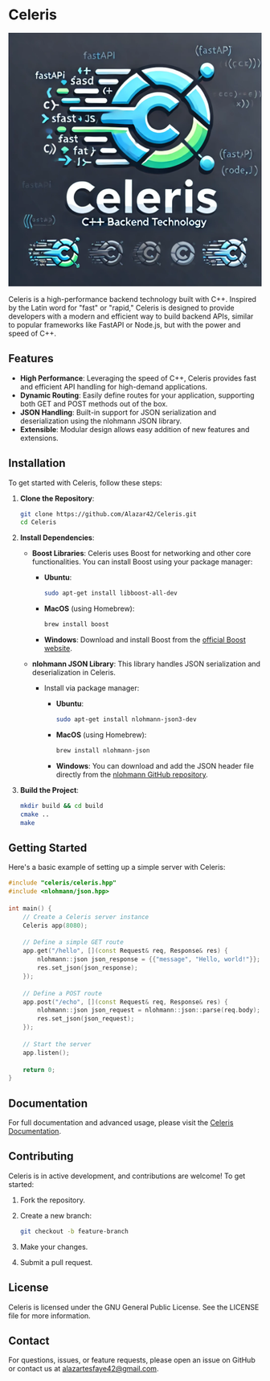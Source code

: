 # Celeris

![Celeris Logo](docs/celeris_logo.webp)

Celeris is a high-performance backend technology built with C++. Inspired by the Latin word for "fast" or "rapid," Celeris is designed to provide developers with a modern and efficient way to build backend APIs, similar to popular frameworks like FastAPI or Node.js, but with the power and speed of C++.

## Features

- **High Performance**: Leveraging the speed of C++, Celeris provides fast and efficient API handling for high-demand applications.
- **Dynamic Routing**: Easily define routes for your application, supporting both GET and POST methods out of the box.
- **JSON Handling**: Built-in support for JSON serialization and deserialization using the nlohmann JSON library.
- **Extensible**: Modular design allows easy addition of new features and extensions.

## Installation

To get started with Celeris, follow these steps:

1. **Clone the Repository**:

   ```bash
   git clone https://github.com/Alazar42/Celeris.git
   cd Celeris
   ```

2. **Install Dependencies**:
   - **Boost Libraries**: Celeris uses Boost for networking and other core functionalities. You can install Boost using your package manager:
     - **Ubuntu**:

       ```bash
       sudo apt-get install libboost-all-dev
       ```

     - **MacOS** (using Homebrew):

       ```bash
       brew install boost
       ```

     - **Windows**:
       Download and install Boost from the [official Boost website](https://www.boost.org/).

   - **nlohmann JSON Library**: This library handles JSON serialization and deserialization in Celeris.
     - Install via package manager:
       - **Ubuntu**:

         ```bash
         sudo apt-get install nlohmann-json3-dev
         ```

       - **MacOS** (using Homebrew):

         ```bash
         brew install nlohmann-json
         ```

       - **Windows**:
         You can download and add the JSON header file directly from the [nlohmann GitHub repository](https://github.com/nlohmann/json).

3. **Build the Project**:

   ```bash
   mkdir build && cd build
   cmake ..
   make
   ```

## Getting Started

Here's a basic example of setting up a simple server with Celeris:

```cpp
#include "celeris/celeris.hpp"
#include <nlohmann/json.hpp>

int main() {
    // Create a Celeris server instance
    Celeris app(8080);

    // Define a simple GET route
    app.get("/hello", [](const Request& req, Response& res) {
        nlohmann::json json_response = {{"message", "Hello, world!"}};
        res.set_json(json_response);
    });

    // Define a POST route
    app.post("/echo", [](const Request& req, Response& res) {
        nlohmann::json json_request = nlohmann::json::parse(req.body);
        res.set_json(json_request);
    });

    // Start the server
    app.listen();

    return 0;
}
```

## Documentation

For full documentation and advanced usage, please visit the [Celeris Documentation](https://github.com/Alazar42/Celeris/wiki).

## Contributing

Celeris is in active development, and contributions are welcome! To get started:

1. Fork the repository.
2. Create a new branch:

   ```bash
   git checkout -b feature-branch
   ```

3. Make your changes.
4. Submit a pull request.

## License

Celeris is licensed under the GNU General Public License. See the LICENSE file for more information.

## Contact

For questions, issues, or feature requests, please open an issue on GitHub or contact us at <alazartesfaye42@gmail.com>.
